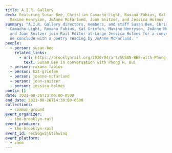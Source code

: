```yaml
---
title: A.I.R. Gallery
deck: Featuring Susan Bee, Christian Camacho-Light, Roxana Fabius, Kat Griefen,
  Maxine Henryson, JoAnne McFarland, Joan Snitzer, and Jessica Holmes
summary: "A.I.R. Gallery directors, members, and staff Susan Bee, Christian
  Camacho-Light, Roxana Fabius, Kat Griefen, Maxine Henryson, JoAnne McFarland,
  and Joan Snitzer join Rail Editor-at-Large Jessica Holmes for a conversation.
  We conclude with a poetry reading by JoAnne McFarland. "
people:
  - person: susan-bee
    related_links:
      - url: https://brooklynrail.org/2020/04/art/SUSAN-BEE-with-Phong-H-Bui
        text: Susan Bee in conversation with Phong H. Bui
  - person: roxana-fabius
  - person: kat-griefen
  - person: joanne-mcfarland
  - person: joan-snitzer
  - person: jessica-holmes
poets: []
date: 2021-08-26T13:00:00-0500
end_date: 2021-08-26T14:30:00-0500
collections:
  - common-ground
event_organizer:
  - the-brooklyn-rail
event_producer:
  - the-brooklyn-rail
event_id: rec5Ggw2jGt7hwinq
event_platform:
  - zoom
---
```

